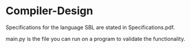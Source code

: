 # Compiler-Design


Specifications for the language SBL are stated in Specifications.pdf.


main.py is the file you can run on a program to validate the functionality. 
